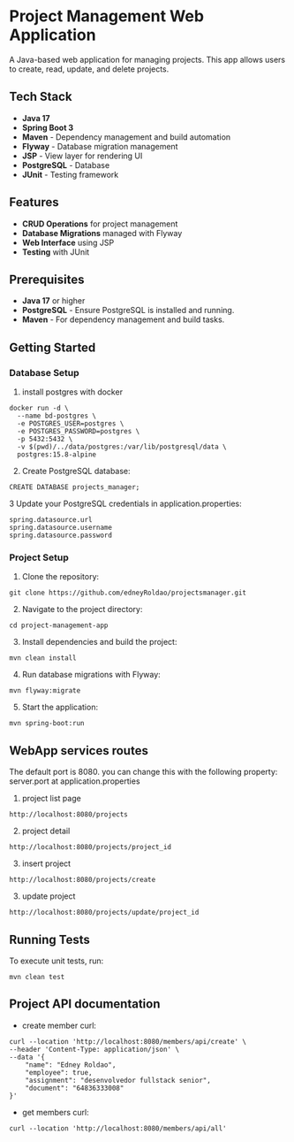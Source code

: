 # Project Management Web Application

A Java-based web application for managing projects. This app allows users to create, read, update, and delete projects.


## Tech Stack

- **Java 17**
- **Spring Boot 3**
- **Maven** - Dependency management and build automation
- **Flyway** - Database migration management
- **JSP** - View layer for rendering UI
- **PostgreSQL** - Database
- **JUnit** - Testing framework


## Features

- **CRUD Operations** for project management
- **Database Migrations** managed with Flyway
- **Web Interface** using JSP
- **Testing** with JUnit


## Prerequisites

- **Java 17** or higher
- **PostgreSQL** - Ensure PostgreSQL is installed and running.
- **Maven** - For dependency management and build tasks.


## Getting Started

### Database Setup

1. install postgres with docker

``` 
docker run -d \
  --name bd-postgres \
  -e POSTGRES_USER=postgres \
  -e POSTGRES_PASSWORD=postgres \
  -p 5432:5432 \
  -v $(pwd)/../data/postgres:/var/lib/postgresql/data \
  postgres:15.8-alpine
```

2. Create  PostgreSQL database:

```
CREATE DATABASE projects_manager;
```

3 Update your PostgreSQL credentials in application.properties:

```
spring.datasource.url
spring.datasource.username
spring.datasource.password
 ```

### Project Setup

1. Clone the repository:

```
git clone https://github.com/edneyRoldao/projectsmanager.git
```

2. Navigate to the project directory:

```
cd project-management-app
```
    
3. Install dependencies and build the project:

```
mvn clean install
```
       
4. Run database migrations with Flyway:

```
mvn flyway:migrate
```
    
5. Start the application:

```
mvn spring-boot:run
```

## WebApp services routes 
The default port is 8080. you can change this with the following property: server.port at 
application.properties

1. project list page

```
http://localhost:8080/projects
```

2. project detail

```
http://localhost:8080/projects/project_id
```

3. insert project

```
http://localhost:8080/projects/create
```

3. update project

```
http://localhost:8080/projects/update/project_id
```


## Running Tests

To execute unit tests, run:

```
mvn clean test
```


## Project API documentation

- create member curl:

```
curl --location 'http://localhost:8080/members/api/create' \
--header 'Content-Type: application/json' \
--data '{
    "name": "Edney Roldao",
    "employee": true,
    "assignment": "desenvolvedor fullstack senior",
    "document": "64836333008"
}'
```

- get members curl:

```
curl --location 'http://localhost:8080/members/api/all'
```
